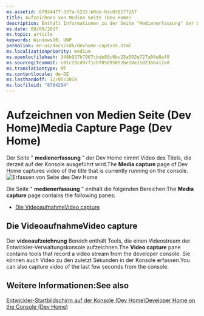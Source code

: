 ```yaml
---
ms.assetid: 67934477-337a-5235-b0de-8ac038177267
title: Aufzeichnen von Medien Seite (Dev Home)
description: Enthält Informationen zu der Seite "Medienerfassung" der Dev Home-app für Xbox One.
ms.date: 08/09/2017
ms.topic: article
keywords: Windows10, UWP
permalink: en-us/docs/xdk/devhome-capture.html
ms.localizationpriority: medium
ms.openlocfilehash: 348b937b7967cbde80c0bc25a502e727a04e8af0
ms.sourcegitcommit: c01c29cd97f1cbf050950526e18e15823b6a12a0
ms.translationtype: MT
ms.contentlocale: de-DE
ms.lasthandoff: 12/05/2018
ms.locfileid: "8704294"
---
```

# <a name="media-capture-page-dev-home"></a><span data-ttu-id="df4fd-104">Aufzeichnen von Medien Seite (Dev Home)</span><span class="sxs-lookup"><span data-stu-id="df4fd-104">Media Capture Page (Dev Home)</span></span>
   
  
<span data-ttu-id="df4fd-105">Der Seite " **medienerfassung** " der Dev Home nimmt Video des Titels, die derzeit auf der Konsole ausgeführt wird.</span><span class="sxs-lookup"><span data-stu-id="df4fd-105">The **Media capture** page of Dev Home captures video of the title that is currently running on the console.</span></span>   
 ![Erfassen von Seite des Dev Home](images/devhome_capture.png)   
  
<span data-ttu-id="df4fd-107">Die Seite " **medienerfassung** " enthält die folgenden Bereichen:</span><span class="sxs-lookup"><span data-stu-id="df4fd-107">The **Media capture** page contains the following panes:</span></span>   
 
   *  [<span data-ttu-id="df4fd-108">Die Videoaufnahme</span><span class="sxs-lookup"><span data-stu-id="df4fd-108">Video capture</span></span>](#ID4EHB)  

 
<a id="ID4EHB"></a>

   

## <a name="video-capture"></a><span data-ttu-id="df4fd-109">Die Videoaufnahme</span><span class="sxs-lookup"><span data-stu-id="df4fd-109">Video capture</span></span>  
   
  
<span data-ttu-id="df4fd-110">Der **videoaufzeichnung** Bereich enthält Tools, die einen Videostream der Entwickler-Verwaltungskonsole aufzeichnen.</span><span class="sxs-lookup"><span data-stu-id="df4fd-110">The **Video capture** pane contains tools that record a video stream from the developer console.</span></span> <span data-ttu-id="df4fd-111">Sie können auch Video zu den zuletzt Sekunden in der Konsole erfassen.</span><span class="sxs-lookup"><span data-stu-id="df4fd-111">You can also capture video of the last few seconds from the console.</span></span>   
  
<a id="ID4ERB"></a>

   

## <a name="see-also"></a><span data-ttu-id="df4fd-112">Weitere Informationen:</span><span class="sxs-lookup"><span data-stu-id="df4fd-112">See also</span></span>  
 [<span data-ttu-id="df4fd-113">Entwickler-Startbildschirm auf der Konsole (Dev Home)</span><span class="sxs-lookup"><span data-stu-id="df4fd-113">Developer Home on the Console (Dev Home)</span></span>](dev-home.md)

  